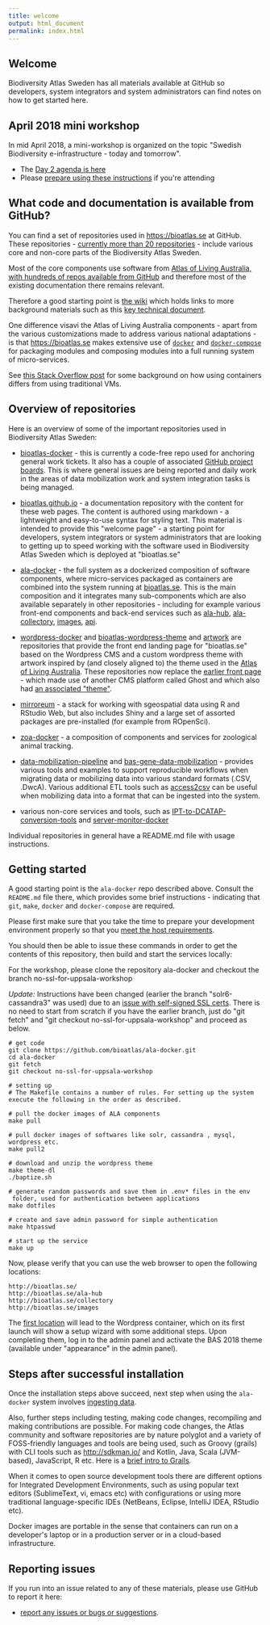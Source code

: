 ```yaml
---
title: welcome
output: html_document
permalink: index.html
---
```


## Welcome 

Biodiversity Atlas Sweden has all materials available at GitHub so developers, system integrators and system administrators can find notes on how to get started here.

## April 2018 mini workshop

In mid April 2018, a mini-workshop is organized on the topic "Swedish Biodiversity e-infrastructure - today and tomorrow".

- The [Day 2 agenda is here](/agenda)
- Please [prepare using these instructions](/requirements) if you're attending

## What code and documentation is available from GitHub?

You can find a set of repositories used in https://bioatlas.se at GitHub. These repositories - [currently more than 20 repositories](https://github.com/bioatlas) - include various core and non-core parts of the Biodiversity Atlas Sweden. 

Most of the core components use software from [Atlas of Living Australia, with hundreds of repos available from GitHub](https://github.com/AtlasOfLivingAustralia) and therefore most of the existing documentation there remains relevant. 

Therefore a good starting point is [the wiki](https://github.com/AtlasOfLivingAustralia/documentation/wiki) which holds links to more background materials such as this [key technical document](https://www.gbif.org/document/82847/ala-key-technical-documentation-english).

One difference visavi the Atlas of Living Australia components - apart from the various customizations made to address various national adaptations - is that https://bioatlas.se makes extensive use of [`docker`](https://www.docker.com/community-edition) and [`docker-compose`](https://docs.docker.com/compose/overview/) for packaging modules and composing modules into a full running system of micro-services. 

See [this Stack Overflow post](https://stackoverflow.com/questions/16047306/how-is-docker-different-from-a-normal-virtual-machine) for some background on how using containers differs from using traditional VMs.

## Overview of repositories

Here is an overview of some of the important repositories used in Biodiversity Atlas Sweden:

- [bioatlas-docker](https://github.com/bioatlas/ala-docker) - this is currently a code-free repo used for anchoring general work tickets. It also has a couple of associated [GitHub project boards](https://help.github.com/articles/tracking-the-progress-of-your-work-with-project-boards/). This is where general issues are being reported and daily work in the areas of data mobilization work and system integration tasks is being managed.

- [bioatlas.github.io](https://github.com/bioatlas/bioatlas.github.io) - a documentation repository with the content for these web pages. The content is authored using markdown - a lightweight and easy-to-use syntax for styling text. This material is intended to provide this "welcome page" - a starting point for developers, system integrators or system administrators that are looking to getting up to speed working with the software used in Biodiversity Atlas Sweden which is deployed at "bioatlas.se"

- [ala-docker](https://github.com/bioatlas/ala-docker) - the full system as a dockerized composition of software components, where micro-services packaged as containers are combined into the system running at [bioatlas.se](https://bioatlas.se). This is the main composition and it integrates many sub-components which are also available separately in other repositories - including for example various front-end components and back-end services such as [ala-hub](https://github.com/bioatlas/ala-hub), [ala-collectory](https://github.com/bioatlas/ala-collectory), [images](https://github.com/bioatlas/image-service), [api](https://github.com/bioatlas/webapi).

- [wordpress-docker](https://github.com/bioatlas/wordpress-docker) and [bioatlas-wordpress-theme](https://github.com/bioatlas/bioatlas-wordpress-theme) and [artwork](https://github.com/bioatlas/artwork) are repositories that provide the front end landing page for "bioatlas.se" based on the Wordpress CMS and a custom wordpress theme with artwork inspired by (and closely aligned to) the theme used in the [Atlas of Living Australia](https://www.ala.org.au/). These repositories now replace the [earlier front page](https://github.com/bioatlas/ghost-docker) - which made use of another CMS platform called Ghost and which also had [an associated "theme"](https://github.com/bioatlas/gbifse-ghost).

- [mirroreum](https://github.com/bioatlas/mirroreum) - a stack for working with sgeospatial data using R and RStudio Web, but also includes Shiny and a large set of assorted packages are pre-installed (for example from ROpenSci).

- [zoa-docker](https://github.com/bioatlas/zoa-docker) - a composition of components and services for zoological animal tracking.

- [data-mobilization-pipeline](https://github.com/bioatlas/data-mobilization-pipeline) and [bas-gene-data-mobilization](https://github.com/bioatlas/bas-gene-data-mobilization) - provides various tools and examples to support reproducible workflows when migrating data or mobilizing data into various standard formats (.CSV, .DwcA). Various additional ETL tools such as [access2csv](https://github.com/bioatlas/access2csv-docker) can be useful when mobilizing data into a format that can be ingested into the system.

- various non-core services and tools, such as [IPT-to-DCATAP-conversion-tools](https://github.com/bioatlas/dcatap-swe-docker) and [server-monitor-docker](https://github.com/bioatlas/server-monitor-docker)

Individual repositories in general have a README.md file with usage instructions.

## Getting started

A good starting point is the `ala-docker` repo described above. Consult the `README.md` file there, which provides some brief instructions - indicating that `git`, `make`, `docker` and `docker-compose` are required. 

Please first make sure that you take the time to prepare your development environment properly so that you [meet the host requirements](/requirements).

You should then be able to issue these commands in order to get the contents of this repository, then build and start the services locally:

For the workshop, please clone the repository ala-docker and checkout the branch no-ssl-for-uppsala-workshop

*Update:* Instructions have been changed (earlier the branch "solr6-cassandra3" was used) due to an [issue with self-signed SSL certs](https://github.com/bioatlas/ala-docker/issues/24). There is no need to start from scratch if you have the earlier branch, just do "git fetch" and "git checkout no-ssl-for-uppsala-workshop" and proceed as below.
    
    # get code
    git clone https://github.com/bioatlas/ala-docker.git
    cd ala-docker
    git fetch
    git checkout no-ssl-for-uppsala-workshop

    # setting up
    # The Makefile contains a number of rules. For setting up the system execute the following in the order as described.

    # pull the docker images of ALA components
    make pull

    # pull docker images of softwares like solr, cassandra , mysql, wordpress etc.
    make pull2

    # download and unzip the wordpress theme
    make theme-dl
    ./baptize.sh

    # generate random passwords and save them in .env* files in the env
     folder, used for authentication between applications
    make dotfiles

    # create and save admin password for simple authentication
    make htpasswd

    # start up the service
    make up

Now, please verify that you can use the web browser to open the following locations:

    http://bioatlas.se/
    http://bioatlas.se/ala-hub
    http://bioatlas.se/collectory
    http://bioatlas.se/images
    
The [first location](http://bioatlas.se/) will lead to the Wordpress container, which on its first launch will show a setup wizard with some additional steps. Upon completing them, log in to the admin panel and activate the BAS 2018 theme (available under "appearance" in the admin panel).

## Steps after successful installation

Once the installation steps above succeed, next step when using the `ala-docker` system involves [ingesting data](https://github.com/AtlasOfLivingAustralia/documentation/wiki/Upload-data). 

Also, further steps including testing, making code changes, recompiling and making contributions are possible. For making code changes, the Atlas community and software repositories are by nature polyglot and a variety of FOSS-friendly languages and tools are being used, such as Groovy (grails) with CLI tools such as http://sdkman.io/ and Kotlin, Java, Scala (JVM-based), JavaScript, R etc. Here is a [brief intro to Grails](https://docs.google.com/presentation/d/1tF_qEnaQMsF7EVKx6cPleMw8Pc-_fDZpe17s8wkmdAY).

When it comes to open source development tools there are different options for Integrated Development Environments, such as using popular text editors (SublimeText, vi, emacs etc) with configurations or using more traditional language-specific IDEs (NetBeans, Eclipse, IntelliJ IDEA, RStudio etc).

Docker images are portable in the sense that containers can run on a developer's laptop or in a production server or in a cloud-based infrastructure.

## Reporting issues

If you run into an issue related to any of these materials, please use GitHub to report it here:

* [report any issues or bugs or suggestions](https://github.com/bioatlas/ala-docker/issues).
